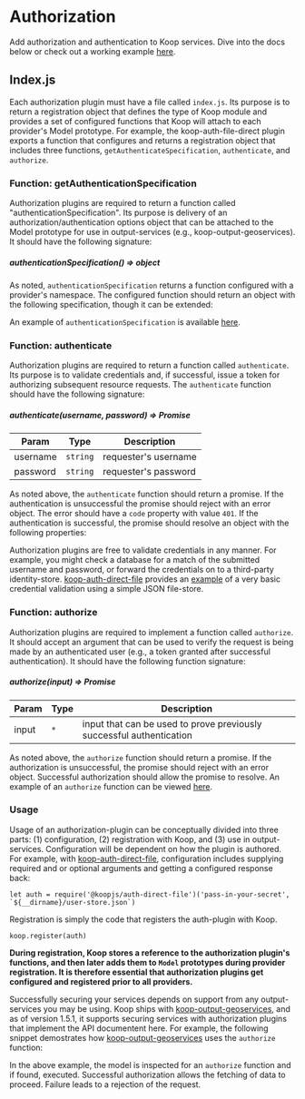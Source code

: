 # Authorization

Add authorization and authentication to Koop services. Dive into the docs below or check out a working example [here](https://github.com/koopjs/koop-auth-direct-file).

## Index.js
Each authorization plugin must have a file called `index.js`.  Its purpose is to return a registration object that defines the type of Koop module and provides a set of configured functions that Koop will attach to each provider's Model prototype.  For example, the koop-auth-file-direct plugin exports a function that configures and returns a registration object that includes three functions, `getAuthenticateSpecification`, `authenticate`, and `authorize`.
<script src="https://gist.github.com/rgwozdz/4098e0e18cc85299f4444a3e64a7c68b.js"></script>


### Function: getAuthenticationSpecification

Authorization plugins are required to return a function called "authenticationSpecification".  Its purpose is delivery of an authorization/authentication options object that can be attached to the Model prototype for use in output-services (e.g., koop-output-geoservices). It should have the following signature:

##### authenticationSpecification() ⇒ object

As noted, `authenticationSpecification` returns a function configured with a provider's namespace. The configured function should return an object with the following specification, though it can be extended: 

<script src="https://gist.github.com/rgwozdz/194106328acd4d32fbbdb2b88c1c866d.js"></script>

An example of `authenticationSpecification` is available [here](https://github.com/koopjs/koop-auth-direct-file/blob/master/src/index.js#L44-L56).


### Function: authenticate

Authorization plugins are required to return a function called `authenticate`.  Its purpose is to validate credentials and, if successful, issue a token for authorizing subsequent resource requests.  The `authenticate` function should have the following signature:

##### authenticate(username, password) ⇒ Promise

| Param | Type | Description |
| --- | --- | --- |
| username | <code>string</code> | requester's username |
| password | <code>string</code> | requester's password |


As noted above, the `authenticate` function should return a promise. If the authentication is unsuccessful the promise should reject with an error object.  The error should have a `code` property with value `401`. If the authentication is successful, the promise should resolve an object with the following properties:

<script src="https://gist.github.com/rgwozdz/283d8604676acd972fb72aef9a228033.js"></script>  

Authorization plugins are free to validate credentials in any manner.  For example, you might check a database for a match of the submitted username and password, or forward the credentials on to a third-party identity-store. [koop-auth-direct-file](https://github.com/koopjs/koop-auth-direct-file) provides an [example](https://github.com/koopjs/koop-auth-direct-file/blob/master/src/index.js#L59-L88) of a very basic credential validation using a simple JSON file-store. 

### Function: authorize

Authorization plugins are required to implement a function called `authorize`.  It should accept an argument that can be used to verify the request is being made by an authenticated user (e.g., a token granted after successful authentication).  It should have the following function signature:

##### authorize(input) ⇒ Promise

| Param | Type | Description |
| --- | --- | --- |
| input | <code>*</code> |input that can be used to prove previously successful authentication |

As noted above, the `authorize` function should return a promise. If the authorization is unsuccessful, the promise should reject with an error object.  Successful authorization should allow the promise to resolve. An example of an `authorize` function can be viewed [here](https://github.com/koopjs/koop-auth-direct-file/blob/master/src/index.js#L90-L108).

### Usage

Usage of an authorization-plugin can be conceptually divided into three parts: (1) configuration, (2) registration with Koop, and (3) use in output-services.  Configuration will be dependent on how the plugin is authored.  For example, with [koop-auth-direct-file](https://github.com/koopjs/koop-auth-direct-file), configuration includes supplying required and or optional arguments and getting a configured response back:

    let auth = require('@koopjs/auth-direct-file')('pass-in-your-secret', `${__dirname}/user-store.json`)

Registration is simply the code that registers the auth-plugin with Koop.  

    koop.register(auth)

**During registration, Koop stores a reference to the authorization plugin's functions, and then later adds them to `Model` prototypes during provider registration.  It is therefore essential that authorization plugins get configured and registered prior to all providers.**

Successfully securing your services depends on support from any output-services you may be using. Koop ships with [koop-output-geoservices](https://github.com/koopjs/koop-output-geoservices), and as of version 1.5.1, it supports securing services with authorization plugins that implement the API documentent here.  For example, the following snippet demostrates how [koop-output-geoservices](https://github.com/koopjs/koop-output-geoservices) uses the `authorize` function:

<script src="https://gist.github.com/rgwozdz/0926c83f83f81f31f738d6aa9692abc8.js"></script>

In the above example, the model is inspected for an `authorize` function and if found, executed.  Successful authorization allows the fetching of data to proceed.  Failure leads to a rejection of the request.